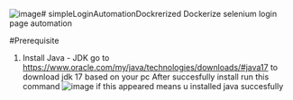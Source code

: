 ![image](https://github.com/user-attachments/assets/aa1ef9af-f2dd-40e0-b3a8-76e247ec86a0)# simpleLoginAutomationDockrerized
Dockerize selenium login page automation

#Prerequisite 
1. Install Java - JDK
   go to https://www.oracle.com/my/java/technologies/downloads/#java17 to download jdk 17 based on your pc
   After succesfully install run this command
   ![image](https://github.com/user-attachments/assets/e436b1c4-1f9b-40c6-8ebe-f917664e3c55) if this appeared means u installed java succesfully

 
   
